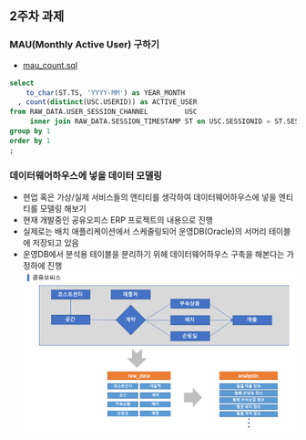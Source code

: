 ## 2주차 과제

### MAU(Monthly Active User) 구하기
* [mau_count.sql](mau_count.sql)
```SQL
select
    to_char(ST.TS, 'YYYY-MM') as YEAR_MONTH
  , count(distinct(USC.USERID)) as ACTIVE_USER
from RAW_DATA.USER_SESSION_CHANNEL         USC
     inner join RAW_DATA.SESSION_TIMESTAMP ST on USC.SESSIONID = ST.SESSIONID
group by 1
order by 1
;
```

### 데이터웨어하우스에 넣을 데이터 모델링
* 현업 혹은 가상/실제 서비스들의 엔티티를 생각하여 데이터웨어하우스에 넣을 엔티티를 모델링 해보기
* 현재 개발중인 공유오피스 ERP 프로젝트의 내용으로 진행
* 실제로는 배치 애플리케이션에서 스케줄링되어 운영DB(Oracle)의 서머리 테이블에 저장되고 있음
* 운영DB에서 분석용 테이블을 분리하기 위헤 데이터웨어하우스 구축을 해본다는 가정하에 진행
![modeling](modeling.png)